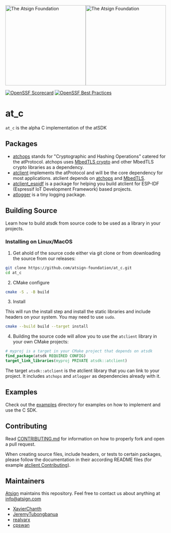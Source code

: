 <a href="https://atsign.com#gh-light-mode-only"><img width=250px src="https://atsign.com/wp-content/uploads/2022/05/atsign-logo-horizontal-color2022.svg#gh-light-mode-only" alt="The Atsign Foundation"></a><a href="https://atsign.com#gh-dark-mode-only"><img width=250px src="https://atsign.com/wp-content/uploads/2023/08/atsign-logo-horizontal-reverse2022-Color.svg#gh-dark-mode-only" alt="The Atsign Foundation"></a>

[![OpenSSF Scorecard](https://api.securityscorecards.dev/projects/github.com/atsign-foundation/at_c/badge)](https://securityscorecards.dev/viewer/?uri=github.com/atsign-foundation/at_c&sort_by=check-score&sort_direction=desc)
[![OpenSSF Best Practices](https://www.bestpractices.dev/projects/8138/badge)](https://www.bestpractices.dev/projects/8138)

# at_c

`at_c` is the alpha C implementation of the atSDK

## Packages

- [atchops](./packages/atchops/README.md) stands for "Cryptographic and Hashing Operations" catered for the atProtocol. atchops uses [MbedTLS crypto](https://github.com/Mbed-TLS/mbedtls) and other MbedTLS crypto libraries as a dependency.
- [atclient](./packages/atclient/README.md) implements the atProtocol and will be the core dependency for most applications. atclient depends on [atchops](./packages/atchops/README.md) and [MbedTLS](https://github.com/Mbed-TLS/mbedtls).
- [atclient_espidf](./packages/atclient_espidf/README.md) is a package for helping you build atclient for ESP-IDF (Espressif IoT Development Framework) based projects.
- [atlogger](./packages/atlogger/README.md) is a tiny logging package.

## Building Source

Learn how to build atsdk from source code to be used as a library in your projects.

### Installing on Linux/MacOS

1. Get ahold of the source code either via git clone or from downloading the source from our releases:

```sh
git clone https://github.com/atsign-foundation/at_c.git
cd at_c
```

2. CMake configure

```sh
cmake -S . -B build
```

3. Install

This will run the install step and install the static libraries and include headers on your system. You may need to use `sudo`.

```sh
cmake --build build --target install
```

4. Building the source code will allow you to use the `atclient` library in your own CMake projects:

```cmake
# myproj is a target in your CMake project that depends on atsdk
find_package(atsdk REQUIRED CONFIG)
target_link_libraries(myproj PRIVATE atsdk::atclient)
```

The target `atsdk::atclient` is the atclient library that you can link to your project. It includes `atchops` and `atlogger` as dependencies already with it.

## Examples

Check out the [examples](./examples/README.md) directory for examples on how to implement and use the C SDK.

## Contributing

Read [CONTRIBUTING.md](./CONTRIBUTING.md) for information on how to properly fork and open a pull request.

When creating source files, include headers, or tests to certain packages, please follow the documentation in their according README files (for example [atclient Contributing](./packages/atclient/README.md)).

## Maintainers

[Atsign](https://atsign.com/) maintains this repository. Feel free to contact us about anything at [info@atsign.com](mailto:info@atsign.com)

- [XavierChanth](https://github.com/XavierChanth)
- [JeremyTubongbanua](https://github.com/JeremyTubongbanua)
- [realvarx](https://github.com/realvarx)
- [cpswan](https://github.com/cpswan)
